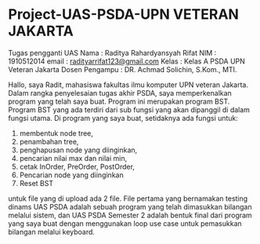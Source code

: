 # Project-UAS-PSDA-UPN VETERAN JAKARTA

Tugas pengganti UAS
Nama            : Raditya Rahardyansyah Rifat
NIM             : 1910512014
email           : radityarrifat123@gmail.com
Kelas           : Kelas A PSDA UPN Veteran Jakarta
Dosen Pengampu  : DR. Achmad Solichin, S.Kom., MTI.

  Hallo, saya Radit, mahasiswa fakultas ilmu komputer UPN veteran Jakarta. Dalam rangka penyelesaian tugas akhir PSDA, saya memperkenalkan program yang telah saya buat. Program ini merupakan program BST.
  Program BST yang ada terdiri dari sub fungsi yang akan dipanggil di dalam fungsi utama. Di program yang saya buat, setidaknya ada fungsi untuk: 
1. membentuk node tree, 
2. penambahan tree, 
3. penghapusan node yang diinginkan, 
4. pencarian nilai max dan nilai min, 
5. cetak InOrder, PreOrder, PostOrder,
6. Pencarian node yang diinginkan
7. Reset BST

untuk file yang di upload ada 2 file. File pertama yang bernamakan testing dinams UAS PSDA adalah sebuah program yang telah dimasukkan bilangan melalui sistem, dan UAS PSDA Semester 2 adalah bentuk final dari program yang saya buat dengan menggunakan loop use case untuk pemasukkan bilangan melalui keyboard.

